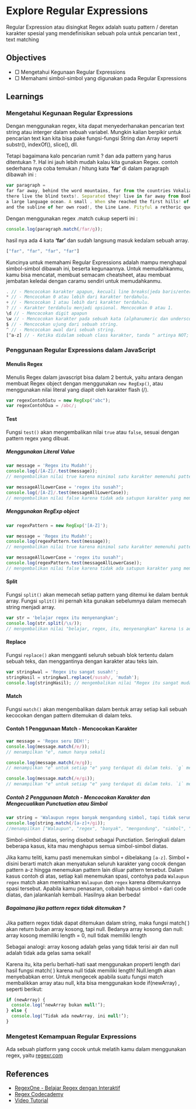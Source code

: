 # Explore Regular Expressions

Regular Expression atau disingkat Regex adalah suatu pattern / deretan karakter spesial yang mendefinisikan sebuah pola untuk pencarian text , text matching

## Objectives

- ▢ Mengetahui Kegunaan Regular Expressions
- ▢ Memahami simbol-simbol yang digunakan pada Regular Expressions

## Learnings

### Mengetahui Kegunaan Regular Expressions

Dengan menggunakan regex, kita dapat menyederhanakan pencarian text string atau interger dalam sebuah variabel. Mungkin kalian berpikir untuk pencarian text kan kita bisa pake fungsi-fungsi String dan Array seperti substr(), indexOf(), slice(), dll.

Tetapi bagaimana kalo pencarian rumit ? dan ada pattern yang harus ditentukan ?. Hal ini jauh lebih mudah kalau kita gunakan Regex.
contoh sederhana nya coba temukan / hitung kata **‘far’** di dalam paragraph dibawah ini :

```javascript
var paragraph =
far far away, behind the word mountains, far from the countries Vokalia and Consonantia,
there live the blind texts!. Separated they! live in far away from Bookmarksgrove right at the coast of the Semantics,
a large language ocean. A small . When she reached the first hills! of the Italic Mountains,she had a last view back on the skyline of her hometown Bookmarksgrove, the headline of Alphabet Village
and the subline of her own road!, the Line Lane. Pityful a rethoric question ran over her cheek!
```

Dengan menggunakan regex .match cukup seperti ini :

```javascript
console.log(paragraph.match(/far/g));
```

hasil nya ada 4 kata **‘far’** dan sudah langsung masuk kedalam sebuah array.

```javascript
["far", "far", "far", "far"]
```

Kuncinya untuk memahami Regular Expressions adalah mampu menghapal simbol-simbol dibawah ini, beserta kegunaannya. Untuk memudahkanmu, kamu bisa mencatat, membuat semacam cheatsheet, atau membuat jembatan keledai dengan caramu sendiri untuk memudahkanmu.

```javascript
. // - Mencocokan karakter apapun, kecuali line breaks(jeda baris/enter).
* // - Mencocokan 0 atau lebih dari karakter terdahulu.
+ // - Mencocokan 1 atau lebih dari karakter terdahulu.
? // - Karakter terdahulu menjadi opsional. Mencocokan 0 atau 1.
\d // - Mencocokan digit apapun
\w // - Mencocokan karakter pada sebuah kata (alphanumeric dan underscore/garis bawah).
$ // - Mencocokan ujung dari sebuah string.
^ // - Mencocokan awal dari sebuah string.
[^a-z] // - Ketika didalam sebuah class karakter, tanda ^ artinya NOT; dalam kasus ini, regex akan mencocokan apapun yang bukan karakter lowercase.
```

### Penggunaan Regular Expressions dalam JavaScript

#### Menulis Regex

Menulis Regex dalam javascript bisa dalam 2 bentuk, yaitu antara dengan membuat Regex object dengan menggunakan `new RegExp()`, atau menggunakan nilai literal yang diapit oleh karakter flash (/).

```javascript
var regexContohSatu = new RegExp("abc");
var regexContohDua = /abc/;
```

#### Test

Fungsi `test()` akan mengembalikan nilai `true` atau `false`, sesuai dengan pattern regex yang dibuat.

##### Menggunakan Literal Value

```javascript
var message = 'Regex itu Mudah!';
console.log(/[A-Z]/.test(message));
// mengembalikan nilai true karena minimal satu karakter memenuhi pattern A-Z. Dan true, karena regex itu memang mudah :)

var messageAllLowerCase = 'regex itu susah?';
console.log(/[A-Z]/.test(messageAllLowerCase));
// mengembalikan nilai false karena tidak ada satupun karakter yang memenuhi pattern A-Z. statement tersebut juga memang false! regex tidak sesulit yang kita kira!
```

##### Menggunakan RegExp object

```javascript
var regexPattern = new RegExp('[A-Z]');

var message = 'Regex itu Mudah!';
console.log(regexPattern.test(message));
// mengembalikan nilai true karena minimal satu karakter memenuhi pattern A-Z. Dan true, karena regex itu memang mudah :)

var messageAllLowerCase = 'regex itu susah?';
console.log(regexPattern.test(messageAllLowerCase));
// mengembalikan nilai false karena tidak ada satupun karakter yang memenuhi pattern A-Z. statement tersebut juga memang false! regex tidak sesulit yang kita kira!
```

#### Split

Fungsi `split()` akan memecah setiap pattern yang ditemui ke dalam bentuk array. Fungsi `split()` ini
pernah kita gunakan sebelumnya dalam memecah string menjadi array.

```javascript
var str = 'belajar regex itu menyenangkan';
console.log(str.split(/\s/));
// mengembalikan nilai "belajar, regex, itu, menyenangkan" karena \s adalah sebuah pattern untuk satu spasi.
```

#### Replace

Fungsi `replace()` akan mengganti seluruh sebuah blok tertentu dalam sebuah teks, dan menggantinya dengan karakter atau teks lain.

```javascript
var stringAwal = 'Regex itu sangat susah!';
stringHasil = stringAwal.replace(/susah/, 'mudah');
console.log(stringHasil); // mengembalikan nilai "Regex itu sangat mudah!"
```

#### Match

Fungsi `match()` akan mengembalikan dalam bentuk array setiap kali sebuah kecocokan dengan pattern ditemukan di dalam teks.

#### Contoh 1 Penggunaan Match - Mencocokan Karakter

```javascript
var message = 'Regex seru DEH!';
console.log(message.match(/e/));
// menampilkan "e", namun hanya sekali

console.log(message.match(/e/g));
// menampilkan "e" untuk setiap "e" yang terdapat di dalam teks. `g` menandakan pencarian secara global, tidak hanya satu kali

console.log(message.match(/e/gi));
// menampilkan "e" untuk setiap "e" yang terdapat di dalam teks. `i` menandakan pencarian karakter dengan ignore case, atau mengabaikan besar kecilnya karakter, sehingga "E" pun akan dicocokkan.
```

##### Contoh 2 Penggunaan Match - Mencocokan Karakter dan Mengecualikan Punctuation atau Simbol

```javascript
var string = 'Walaupun regex banyak mengandung simbol, tapi tidak serumit seperti !@#%^%#$*( , ^%&*!!^& dan !#*#$&*@%#';
console.log(string.match(/[a-z]+/gi));
//menampilkan ["Walaupun", "regex", "banyak", "mengandung", "simbol", "tapi", "tidak", "serumit", "seperti", "dan"]
```

Simbol-simbol diatas, sering disebut sebagai Punctiation. Seringkali dalam beberapa kasus, kita mau menghapus semua simbol-simbol diatas.

Jika kamu teliti, kamu pasti menemukan simbol `+` dibelakang `[a-z]`. Simbol `+` disini berarti match akan menyatukan seluruh karakter yang cocok dengan pattern a-z hingga menemukan pattern lain diluar pattern tersebut. Dalam kasus contoh di atas, setiap kali menemukan spasi, contohya pada `Walaupun regex` match akan memisahkan `Walaupun` dan `regex` karena ditemukannya spasi tersebut. Apabila kamu penasaran, cobalah hapus simbol `+` dari code diatas, dan jalankanlah kembali. Hasilnya akan berbeda!

##### Bagaimana jika pattern regex tidak ditemukan ?

Jika pattern regex tidak dapat ditemukan dalam string, maka fungsi match( ) akan return bukan array kosong, tapi null.
Bedanya array kosong dan null: array kosong memiliki length = 0, null tidak memiliki length

Sebagai analogi: array kosong adalah gelas yang tidak terisi air dan null adalah tidak ada gelas sama sekali!

Karena itu, kita perlu berhati-hati saat menggunakan properti length dari hasil fungsi match( ) karena null tidak memiliki length! Null.length akan menyebabkan error.
Untuk mengecek apabila suatu fungsi match membalikkan array atau null, kita bisa menggunakan kode if(newArray) , seperti berikut:

```javascript
if (newArray) {
  console.log(‘newArray bukan null!’);
} else {
  console.log(‘Tidak ada newArray, ini null!’);
}
```

### Mengetest Kemampuan Regular Expressions

Ada sebuah platform yang cocok untuk melatih kamu dalam menggunakan regex, yaitu [regexr.com](http://regexr.com/)

## References

- [RegexOne - Belajar Regex dengan Interaktif](https://regexone.com/)
- [Regex Codecademy](https://www.codecademy.com/en/courses/javascript-intermediate-en-NJ7Lr/0/1)
- [Video Tutorial](https://www.youtube.com/watch?v=EkluES9Rvak)
